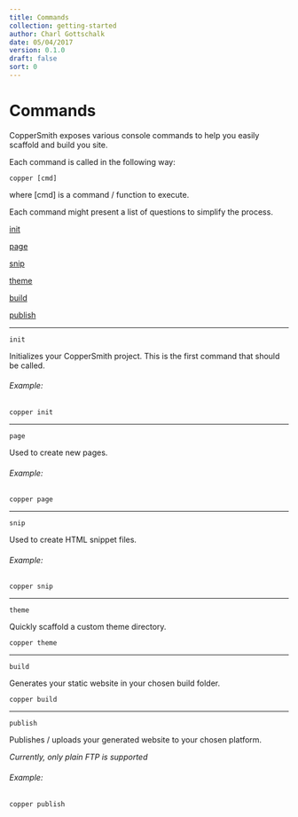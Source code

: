 ```yaml
---
title: Commands
collection: getting-started
author: Charl Gottschalk
date: 05/04/2017
version: 0.1.0
draft: false
sort: 0
---
```


# Commands

CopperSmith exposes various console commands to help you easily scaffold and build you site.

Each command is called in the following way:

```
copper [cmd]
```

where [cmd] is a command / function to execute.

Each command might present a list of questions to simplify the process.

[init](#init)

[page](#page)

[snip](#snip)

[theme](#theme)

[build](#build)

[publish](#publish)


---

<a name="init"></a>

`init`

Initializes your CopperSmith project. This is the first command that should be called.

###### Example:

```
copper init
```

---

<a name="page"></a>

`page`

Used to create new pages.

###### Example:

```
copper page
```

---

<a name="snip"></a>

`snip`

Used to create HTML snippet files.

###### Example:

```
copper snip
```

---

<a name="theme"></a>

`theme`

Quickly scaffold a custom theme directory.

```
copper theme
```

---

<a name="build"></a>

`build`

Generates your static website in your chosen build folder.

```
copper build
```

---

<a name="publish"></a>

`publish`

Publishes / uploads your generated website to your chosen platform.

*Currently, only plain FTP is supported*

###### Example:

```
copper publish
```
